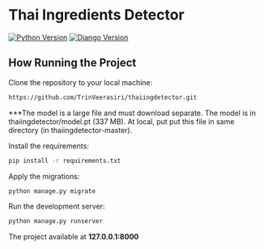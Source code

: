 # Thai Ingredients Detector

[![Python Version](https://img.shields.io/badge/python-3.7-brightgreen.svg)](https://python.org)
[![Django Version](https://img.shields.io/badge/django-2.1-brightgreen.svg)](https://djangoproject.com)

## How Running the Project

Clone the repository to your local machine:

```bash
https://github.com/TrinVeerasiri/thaiingdetector.git
```

***The model is a large file and must download separate.
The model is in thaiingdetector/model.pt (337 MB).
At local, put put this file in same directory (in thaiingdetector-master).

Install the requirements:

```bash
pip install -r requirements.txt
```

Apply the migrations:

```bash
python manage.py migrate
```

Run the development server:

```bash
python manage.py runserver
```

The project available at **127.0.0.1:8000**
